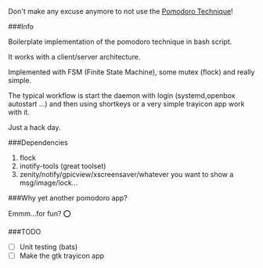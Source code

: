 
Don't make any excuse anymore to not use the [Pomodoro Technique](https://en.wikipedia.org/wiki/Pomodoro_Technique)!


###Info

Boilerplate implementation of the pomodoro technique in bash script.

It works with a client/server architecture.

Implemented with FSM (Finite State Machine), some mutex (flock) and really simple.

The typical workflow is start the daemon with login (systemd,openbox autostart ...) and 
then using shortkeys or a very simple trayicon app work with it.

Just a hack day.

###Dependencies

1. flock
2. inotify-tools (great toolset)
3. zenity/notify/gpicview/xscreensaver/whatever you want to show a msg/image/lock...

###Why yet another pomodoro app?

Emmm...for fun? :o:

###TODO

- [ ] Unit testing (bats)
- [ ] Make the gtk trayicon app
